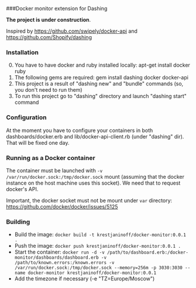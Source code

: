 ###Docker monitor extension for Dashing

**The project is under construction**.

Inspired by https://github.com/swipely/docker-api and https://github.com/Shopify/dashing

### Installation
0. You have to have docker and ruby installed locally: apt-get install docker ruby
1. The following gems are required: gem install dashing docker docker-api
2. This project is a result of "dashing new" and "bundle" commands (so, you don't need to run them)
3. To run this project go to "dashing" directory and launch "dashing start" command

### Configuration
At the moment you have to configure your containers in both dashboards/docker.erb
and lib/docker-api-client.rb (under "dashing" dir). That will be fixed one day.

### Running as a Docker container
The container must be launched with `-v /var/run/docker.sock:/tmp/docker.sock`
mount (assuming that the docker instance on the host machine uses this socket).
We need that to request docker's API.

Important, the docker socket must not be mount under `var` directory: https://github.com/docker/docker/issues/5125

### Building
* Build the image: `docker build -t krestjaninoff/docker-monitor:0.0.1 .`
* Push the image: `docker push krestjaninoff/docker-monitor:0.0.1 .`
* Start the container: `docker run -d -v /path/to/dashboard.erb:/docker-monitor/dashboards/dashboard.erb -v /path/to/known.errors:/known.errors -v /var/run/docker.sock:/tmp/docker.sock --memory=256m -p 3030:3030 --name docker-monitor krestjaninoff/docker-monitor:0.0.1`
* Add the timezone if necessary (-e "TZ=Europe/Moscow")
